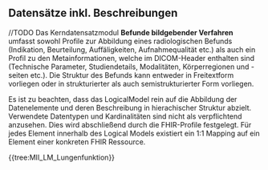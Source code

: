## Datensätze inkl. Beschreibungen
//TODO
Das Kerndatensatzmodul **Befunde bildgebender Verfahren** umfasst sowohl Profile zur Abbildung eines radiologischen Befunds (Indikation, Beurteilung, Auffäligkeiten, Aufnahmequalität etc.) als auch ein Profil zu den Metainformationen, welche im DICOM-Header enthalten sind (Technische Parameter, Studiendetails, Modalitäten, Körperregionen und -seiten etc.). Die Struktur des Befunds kann entweder in Freitextform vorliegen oder in strukturierter als auch semistrukturierter Form vorliegen.

Es ist zu beachten, dass das LogicalModel rein auf die Abbildung der Datenelemente und deren Beschreibung in hierachischer Struktur abzielt. Verwendete Datentypen und Kardinalitäten sind nicht als verpflichtend anzusehen. Dies wird abschließend durch die FHIR-Profile festgelegt. Für jedes Element innerhalb des Logical Models existiert ein 1:1 Mapping auf ein Element einer konkreten FHIR Ressource.

{{tree:MII_LM_Lungenfunktion}}
